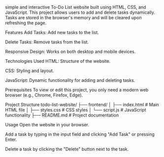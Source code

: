  simple and interactive To-Do List website built using HTML, CSS, and JavaScript. This project allows users to add and delete tasks dynamically. Tasks are stored in the browser's memory and will be cleared upon refreshing the page.

Features
Add Tasks: Add new tasks to the list.

Delete Tasks: Remove tasks from the list.

Responsive Design: Works on both desktop and mobile devices.

Technologies Used
HTML: Structure of the website.

CSS: Styling and layout.

JavaScript: Dynamic functionality for adding and deleting tasks.

Prerequisites
To view or edit this project, you only need a modern web browser (e.g., Chrome, Firefox, Edge).

Project Structure
todo-list-website/
├── frontend/
│   ├── index.html         # Main HTML file
│   ├── styles.css         # CSS styles
│   └── script.js          # JavaScript functionality
├── README.md              # Project documentation

Usage
Open the website in your browser.

Add a task by typing in the input field and clicking "Add Task" or pressing Enter.

Delete a task by clicking the "Delete" button next to the task.
